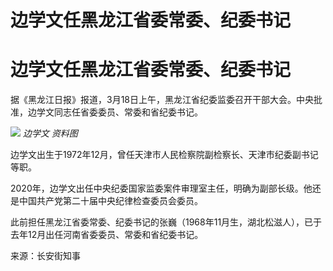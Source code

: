 # 边学文任黑龙江省委常委、纪委书记

# 边学文任黑龙江省委常委、纪委书记

据《黑龙江日报》报道，3月18日上午，黑龙江省纪委监委召开干部大会。中央批准，边学文同志任省委委员、常委和省纪委书记。

![](https://inews.gtimg.com/om_bt/Omx0Ag_wV858Zka03QcZVHPwnLj7XDuQP3Oc6NJNADK8sAA/1000)
_边学文 资料图_

边学文出生于1972年12月，曾任天津市人民检察院副检察长、天津市纪委副书记等职。

2020年，边学文出任中央纪委国家监委案件审理室主任，明确为副部长级。他还是中国共产党第二十届中央纪律检查委员会委员。

此前担任黑龙江省委常委、纪委书记的张巍（1968年11月生，湖北松滋人），已于去年12月出任河南省委委员、常委和省纪委书记。

来源：长安街知事

